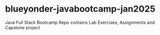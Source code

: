 # blueyonder-javabootcamp-jan2025
Java Full Stack Bootcamp Repo contains Lab Exercises, Assignments and Capstone project
